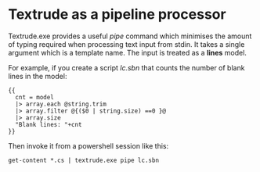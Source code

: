 # Textrude as a pipeline processor

Textrude.exe provides a useful *pipe* command which minimises the amount of typing required when processing text input from stdin. It takes a single argument which is a template name.  The input is treated as a **lines** model.

For example, if you create a script *lc.sbn* that counts the number of blank lines in the model:

```
{{
  cnt = model 
  |> array.each @string.trim 
  |> array.filter @{($0 | string.size) ==0 }@  
  |> array.size  
  "Blank lines: "+cnt
}}
```

Then invoke it from a powershell session like this:

```
get-content *.cs | textrude.exe pipe lc.sbn
```

